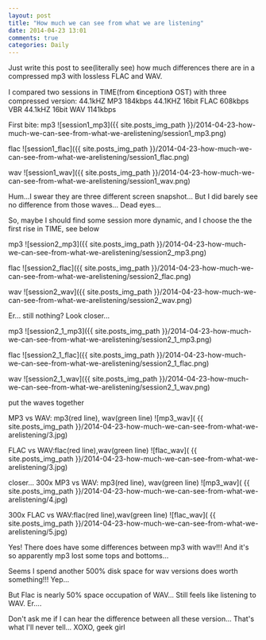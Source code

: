 ```yaml
---
layout: post
title: "How much we can see from what we are listening"
date: 2014-04-23 13:01
comments: true
categories: Daily
---
```


Just write this post to see(literally see) how much differences there are in a compressed mp3 with lossless FLAC and WAV.

I compared two sessions in TIME(from 《inception》 OST) with three compressed version:
	44.1kHZ       MP3   184kbps
	44.1KHZ 16bit FLAC  608kbps VBR
	44.1kHZ 16bit WAV   1141kbps

First bite:
mp3
![session1_mp3]({{ site.posts_img_path }}/2014-04-23-how-much-we-can-see-from-what-we-arelistening/session1_mp3.png)

flac
![session1_flac]({{ site.posts_img_path }}/2014-04-23-how-much-we-can-see-from-what-we-arelistening/session1_flac.png)

wav
![session1_wav]({{ site.posts_img_path }}/2014-04-23-how-much-we-can-see-from-what-we-arelistening/session1_wav.png)

Hum...I swear they are three different screen snapshot... But I did barely see no difference from those waves... Dead eyes...

So, maybe I should find some session more dynamic, and I choose the the first rise in TIME, see below

mp3
![session2_mp3]({{ site.posts_img_path }}/2014-04-23-how-much-we-can-see-from-what-we-arelistening/session2_mp3.png)

flac
![session2_flac]({{ site.posts_img_path }}/2014-04-23-how-much-we-can-see-from-what-we-arelistening/session2_flac.png)

wav
![session2_wav]({{ site.posts_img_path }}/2014-04-23-how-much-we-can-see-from-what-we-arelistening/session2_wav.png)

Er... still nothing? Look closer...

mp3
![session2_1_mp3]({{ site.posts_img_path }}/2014-04-23-how-much-we-can-see-from-what-we-arelistening/session2_1_mp3.png)

flac
![session2_1_flac]({{ site.posts_img_path }}/2014-04-23-how-much-we-can-see-from-what-we-arelistening/session2_1_flac.png)

wav
![session2_1_wav]({{ site.posts_img_path }}/2014-04-23-how-much-we-can-see-from-what-we-arelistening/session2_1_wav.png)

put the waves together

MP3 vs WAV: mp3(red line), wav(green line)
![mp3_wav]( {{ site.posts_img_path }}/2014-04-23-how-much-we-can-see-from-what-we-arelistening/3.jpg)

FLAC vs WAV:flac(red line),wav(green line)
![flac_wav]( {{ site.posts_img_path }}/2014-04-23-how-much-we-can-see-from-what-we-arelistening/3.jpg)

closer...
300x MP3 vs WAV: mp3(red line), wav(green line)
![mp3_wav]( {{ site.posts_img_path }}/2014-04-23-how-much-we-can-see-from-what-we-arelistening/4.jpg)

300x FLAC vs WAV:flac(red line),wav(green line)
![flac_wav]( {{ site.posts_img_path }}/2014-04-23-how-much-we-can-see-from-what-we-arelistening/5.jpg)


Yes! There does have some differences between mp3 with wav!!!
And it's so apparently mp3 lost some tops and bottoms...

Seems I spend another 500% disk space for wav versions does worth something!!! Yep...

But Flac is nearly 50% space occupation of WAV... 
Still feels like listening to WAV. Er....

Don't ask me if I can hear the difference between all these version... That's what I'll never tell... XOXO, geek girl
